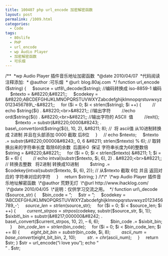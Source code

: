 ```yaml
---
title: 100407 php url_encode 加密解密函数
layout: post
permalink: /1009.html
categories:
  - Code
tags:
  - 80slife
  - PHP
  - url_encode
  - wp Audio Player
  - 加密解密函数
  - 可乐烟
---
```

 /*\*  \*wp Audio Player 插件音乐地址加密函数  \*@date 2010/04/07  \*代码阅读注释添加:  \* @author :可乐烟  \* @url: blog.80aj.com  \*/ function url\_encode ($string) {     $source = utf8\_decode($string); //编码转换成 iso-8859-1 编码     $ntexto = &#8220;&#8221;;     $codekey = &#8220;ABCDEFGHIJKLMNOPQRSTUVWXYZabcdefghijklmnopqrstuvwxyz0123456789\_-&#8221;;     for ($i = 0; $i < strlen($string); $i ++) {         // echo $string{$i} . &#8220;<br>&#8221;; //输出字符         //echo ord($string{$i}) . &#8220;<br>&#8221;; //输出字符的 ASCII  值         //exit();         $ntexto .= substr(&#8220;0000&#8243; . base\_convert(ord($string{$i}), 10, 2), &#8211; 8); //  将 ascii值 从10进制转换成 2进制 并且在头部添加 0000 截取 后8位     }     // echo $ntexto;     $ntexto .= substr(&#8220;00000&#8243;, 0, 6 &#8211; strlen($ntexto) % 6); // 取转换出来的字符串长度 取除6的余数  后面补0  保证 字符串长度为6的整数倍     $string = &#8220;&#8221;;     for ($i = 0; $i < strlen($ntexto) &#8211; 1; $i = $i + 6) {         // echo intval(substr($ntexto, $i, 6), 2) . &#8220;<br>&#8221;; // 转换去整数   将2进制 转换成10进制         $string .= $codekey{intval(substr($ntexto, $i, 6), 2)}; // 从$ntexto 截取 6位 并且 返回对应的 字符串对应的字符     }     return $string; } /\*\*  \*wp Audio Player 插件音乐地址解密函数  \*@author 荒野无灯  \*@url http://www.ihacklog.com/  \*@date 2010/04/05  \*说明：仅供学习交流之用。  */ function url\_decode ($source\_str) {     $bin\_code = &#8221;;     $str = &#8221;;     $codekey = &#8216;ABCDEFGHIJKLMNOPQRSTUVWXYZabcdefghijklmnopqrstuvwxyz0123456789\_-&#8217;;     $source\_len = strlen($source\_str);     for ($i = 0; $i < $source\_len; $i ++) {         $current\_strpos = strpos($codekey, substr($source\_str, $i, 1));         $sixbit\_bin = substr(&#8217;000000&#8242; . base\_convert($current\_strpos, 10, 2), &#8211; 6, 6);         $bin\_code .= $sixbit\_bin;     }     $bin\_code\_len = strlen($bin\_code);     for ($i = 0; $i < $bin\_code\_len; $i += 8) {         $eight\_bit\_bin = substr($bin\_code, $i, 8);         $ascii\_num = base\_convert($eight\_bit\_bin, 2, 10);         $str .= chr($ascii\_num);     }     return $str; } $str = url\_encode(&#8220;i love you&#8221;); echo &#8220;<br>&#8221; . $str;